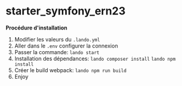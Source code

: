 # starter_symfony_ern23
**Procédure d'installation**

1.  Modifier les valeurs du `.lando.yml`
2.  Aller dans le `.env` configurer la connexion
3.  Passer la commande: `lando start`
4.  Installation des dépendances: `lando composer install` `lando npm install`
5.  Créer le build webpack: `lando npm run build`
6.  Enjoy
